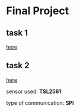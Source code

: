 # Final Project

## task 1

[here](https://github.com/bgarrido7/feup-sele/tree/master/Final%20Project/JTAG_T4B10)

## task 2

[here](https://github.com/bgarrido7/feup-sele/tree/master/Final%20Project/sync_t4_b10)

sensor used: **TSL2561**

type of communication: **SPI**
